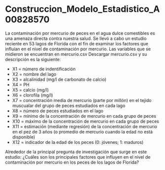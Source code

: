 # Construccion_Modelo_Estadistico_A00828570


La contaminación por mercurio de peces en el agua dulce comestibles es una amenaza directa contra nuestra salud. Se llevó a cabo un estudio reciente en 53 lagos de Florida con el fin de examinar los factores que influían en el nivel de contaminación por mercurio. Las variables que se midieron se encuentran en mercurio.csv  Descargar mercurio.csv  y su descripción es la siguiente: 

* X1 = número de indentificación
* X2 = nombre del lago
* X3 = alcalinidad (mg/l de carbonato de calcio)
* X4 = PH
* X5 = calcio (mg/l)
* X6 = clorofila (mg/l)
* X7 = concentración media de mercurio (parte por millón) en el tejido muscualar del grupo de peces estudiados en cada lago
* X8 = número de peces estudiados en el lago
* X9 = mínimo de la concentración de mercurio en cada grupo de peces
* X10 = máximo de la concentración de mercurio en cada grupo de peces
* X11 = estimación (mediante regresión) de la concentración de mercurio en el pez de 3 años (o promedio de mercurio cuando la edad no está disponible)
* X12 = indicador de la edad de los peces (0: jóvenes; 1: maduros)

Alrededor de la principal pregunta de investigación que surge en este estudio: ¿Cuáles son los principales factores que influyen en el nivel de contaminación por mercurio en los peces de los lagos de Florida? 
